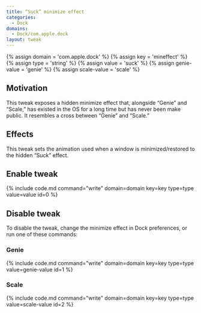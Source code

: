 ```yaml
---
title: “Suck” minimize effect
categories:
  - Dock
domains:
  - Dock/com.apple.dock
layout: tweak
---
```


{% assign domain = 'com.apple.dock' %}
{% assign key = 'mineffect' %}
{% assign type = 'string' %}
{% assign value = 'suck' %}
{% assign genie-value = 'genie' %}
{% assign scale-value = 'scale' %}

## Motivation

This tweak exposes a hidden minimize effect that, alongside “Genie” and “Scale,” has existed in the OS for a long time but has never been make public. It resembles a cross between “Genie” and “Scale.”

## Effects

This tweak sets the animation used when a window is minimized/restored to the hidden “Suck” effect.

## Enable tweak

{% include code.md command="write" domain=domain key=key type=type value=value id=0 %}
    
## Disable tweak

To disable the tweak, change the minimize effect in Dock preferences, or run one of these commands:

### Genie

{% include code.md command="write" domain=domain key=key type=type value=genie-value id=1 %}

### Scale

{% include code.md command="write" domain=domain key=key type=type value=scale-value id=2 %}
